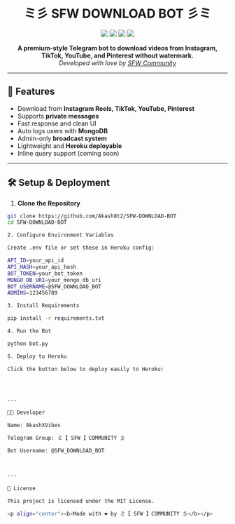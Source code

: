 <h1 align="center">ミ彡 SFW DOWNLOAD BOT 彡ミ</h1>

<p align="center">
  <img src="https://img.shields.io/badge/Powered%20By-Pyrogram-blue?style=flat-square">
  <img src="https://img.shields.io/github/license/Akash8t2/SFW-DOWNLOAD-BOT?style=flat-square">
  <img src="https://img.shields.io/github/repo-size/Akash8t2/SFW-DOWNLOAD-BOT?style=flat-square">
  <img src="https://img.shields.io/badge/MongoDB-Enabled-brightgreen?style=flat-square">
</p>

<p align="center">
  <b>A premium-style Telegram bot to download videos from Instagram, TikTok, YouTube, and Pinterest without watermark.</b><br>
  <i>Developed with love by <a href="https://t.me/SFW_Community_Official">SFW Community</a></i>
</p>

---

## 🚀 Features

- Download from **Instagram Reels, TikTok, YouTube, Pinterest**
- Supports **private messages**
- Fast response and clean UI
- Auto logs users with **MongoDB**
- Admin-only **broadcast system**
- Lightweight and **Heroku deployable**
- Inline query support (coming soon)

---

## 🛠️ Setup & Deployment

1. **Clone the Repository**

```bash
git clone https://github.com/Akash8t2/SFW-DOWNLOAD-BOT
cd SFW-DOWNLOAD-BOT

2. Configure Environment Variables

Create .env file or set these in Heroku config:

API_ID=your_api_id
API_HASH=your_api_hash
BOT_TOKEN=your_bot_token
MONGO_DB_URI=your_mongo_db_uri
BOT_USERNAME=@SFW_DOWNLOAD_BOT
ADMINS=123456789

3. Install Requirements

pip install -r requirements.txt

4. Run the Bot

python bot.py

5. Deploy to Heroku

Click the button below to deploy easily to Heroku:




---

👨‍💻 Developer

Name: AkashXVibes

Telegram Group: ミ【 SFW 】COMMUNITY 彡

Bot Username: @SFW_DOWNLOAD_BOT



---

📄 License

This project is licensed under the MIT License.

<p align="center"><b>Made with ❤️ by ミ【 SFW 】COMMUNITY 彡</b></p>

